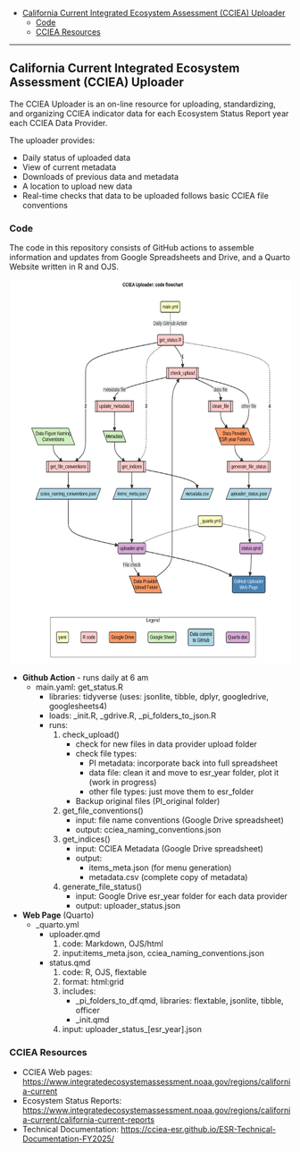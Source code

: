 

- [California Current Integrated Ecosystem Assessment (CCIEA)
  Uploader](#california-current-integrated-ecosystem-assessment-cciea-uploader)
  - [Code](#code)
  - [CCIEA Resources](#cciea-resources)

<hr>

## California Current Integrated Ecosystem Assessment (CCIEA) Uploader

The CCIEA Uploader is an on-line resource for uploading, standardizing,
and organizing CCIEA indicator data for each Ecosystem Status Report
year each CCIEA Data Provider.

The uploader provides:

- Daily status of uploaded data
- View of current metadata
- Downloads of previous data and metadata
- A location to upload new data
- Real-time checks that data to be uploaded follows basic CCIEA file
  conventions

### Code

The code in this repository consists of GitHub actions to assemble
information and updates from Google Spreadsheets and Drive, and a Quarto
Website written in R and OJS.

<img src="README_files/figure-commonmark/mermaid-figure-1.png"
style="width:7in;height:7.16in" />

- **Github Action** - runs daily at 6 am
  - main.yaml: get_status.R
    - libraries: tidyverse (uses: jsonlite, tibble, dplyr, googledrive,
      googlesheets4)
    - loads: \_init.R, \_gdrive.R, \_pi_folders_to_json.R  
    - runs:
      1.  check_upload()
          - check for new files in data provider upload folder
          - check file types:
            - PI metadata: incorporate back into full spreadsheet
            - data file: clean it and move to esr_year folder, plot it
              (work in progress)
            - other file types: just move them to esr_folder
          - Backup original files (PI_original folder)
      2.  get_file_conventions()
          - input: file name conventions (Google Drive spreadsheet)
          - output: cciea_naming_conventions.json
      3.  get_indices()
          - input: CCIEA Metadata (Google Drive spreadsheet)
          - output:
            - items_meta.json (for menu generation)
            - metadata.csv (complete copy of metadata)
      4.  generate_file_status()
          - input: Google Drive esr_year folder for each data provider
          - output: uploader_status.json
- **Web Page** (Quarto)
  - \_quarto.yml
    - uploader.qmd
      1.  code: Markdown, OJS/html
      2.  input:items_meta.json, cciea_naming_conventions.json
    - status.qmd
      1.  code: R, OJS, flextable
      2.  format: html:grid
      3.  includes:
          - \_pi_folders_to_df.qmd, libraries: flextable, jsonlite,
            tibble, officer
          - \_init.qmd
      4.  input: uploader_status\_\[esr_year\].json

### CCIEA Resources

- CCIEA Web pages:
  <https://www.integratedecosystemassessment.noaa.gov/regions/california-current>
- Ecosystem Status Reports:
  <https://www.integratedecosystemassessment.noaa.gov/regions/california-current/california-current-reports>
- Technical Documentation:
  <https://cciea-esr.github.io/ESR-Technical-Documentation-FY2025/>
